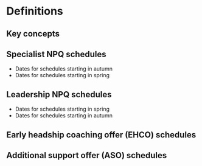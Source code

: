 # Definitions

## Key concepts

## Specialist NPQ schedules
- Dates for schedules starting in autumn
- Dates for schedules starting in spring

## Leadership NPQ schedules
- Dates for schedules starting in spring
- Dates for schedules starting in autumn

## Early headship coaching offer (EHCO) schedules

## Additional support offer (ASO) schedules
